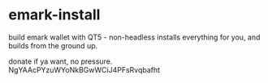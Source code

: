 # emark-install
build emark wallet with QT5 - non-headless
installs everything for you, and builds from the ground up.

donate if ya want, no pressure.
NgYAAcPYzuWYoNkBGwWCiJ4PFsRvqbafht
